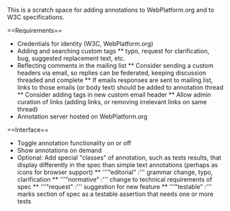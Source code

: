 This is a scratch space for adding annotations to WebPlatform.org and to W3C specifications.

==Requirements==
* Credentials for identity (W3C, WebPlatform.org)
* Adding and searching custom tags
** typo, request for clarification, bug, suggested replacement text, etc.
* Reflecting comments in the mailing list
** Consider sending a custom headers via email, so replies can be federated, keeping discussion threaded and complete
** If emails responses are sent to mailing list, links to those emails (or body text) should be added to annotation thread
** Consider adding tags in new custom email header
** Allow admin curation of links (adding links, or removing irrelevant links on same thread)
* Annotation server hosted on WebPlatform.org

==Interface==
* Toggle annotation functionality on or off
* Show annotations on demand
* Optional: Add special "classes" of annotation, such as tests results, that display differently in the spec than simple text annotations (perhaps as icons for browser support)
** '''"editorial" :''' grammar change, typo, clarification
** '''"normative" :''' change to technical requirements of spec
** '''"request" :''' suggestion for new feature
** '''"testable" :''' marks section of spec as a testable assertion that needs one or more tests